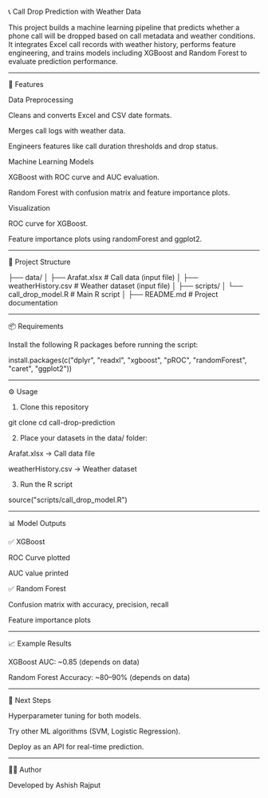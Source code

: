 📞 Call Drop Prediction with Weather Data

This project builds a machine learning pipeline that predicts whether a phone call will be dropped based on call metadata and weather conditions. It integrates Excel call records with weather history, performs feature engineering, and trains models including XGBoost and Random Forest to evaluate prediction performance.


---

🚀 Features

Data Preprocessing

Cleans and converts Excel and CSV date formats.

Merges call logs with weather data.

Engineers features like call duration thresholds and drop status.


Machine Learning Models

XGBoost with ROC curve and AUC evaluation.

Random Forest with confusion matrix and feature importance plots.


Visualization

ROC curve for XGBoost.

Feature importance plots using randomForest and ggplot2.




---

📂 Project Structure

├── data/
│   ├── Arafat.xlsx              # Call data (input file)
│   ├── weatherHistory.csv       # Weather dataset (input file)
│
├── scripts/
│   └── call_drop_model.R        # Main R script
│
├── README.md                    # Project documentation


---

📦 Requirements

Install the following R packages before running the script:

install.packages(c("dplyr", "readxl", "xgboost", "pROC", 
                   "randomForest", "caret", "ggplot2"))


---

⚙️ Usage

1. Clone this repository

git clone <your-repository-url>
cd call-drop-prediction


2. Place your datasets in the data/ folder:

Arafat.xlsx → Call data file

weatherHistory.csv → Weather dataset



3. Run the R script

source("scripts/call_drop_model.R")




---

📊 Model Outputs

✅ XGBoost

ROC Curve plotted

AUC value printed


✅ Random Forest

Confusion matrix with accuracy, precision, recall

Feature importance plots



---

📈 Example Results

XGBoost AUC: ~0.85 (depends on data)

Random Forest Accuracy: ~80–90% (depends on data)



---

🔮 Next Steps

Hyperparameter tuning for both models.

Try other ML algorithms (SVM, Logistic Regression).

Deploy as an API for real-time prediction.



---

👨‍💻 Author

Developed by Ashish Rajput